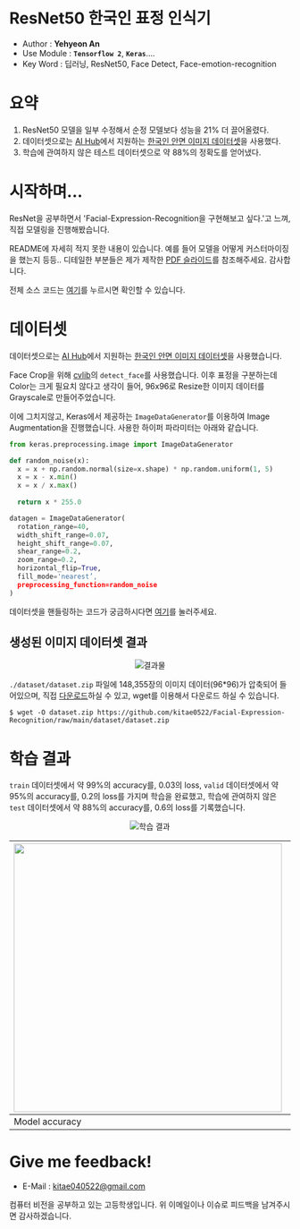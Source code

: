 # ResNet50 한국인 표정 인식기

- Author : **Yehyeon An** 
- Use Module : **`Tensorflow 2`**, **`Keras`**....
- Key Word : 딥러닝, ResNet50, Face Detect, Face-emotion-recognition

# 요약

1. ResNet50 모델을 일부 수정해서 순정 모델보다 성능을 21% 더 끌어올렸다.
2. 데이터셋으로는 [AI Hub](https://aihub.or.kr)에서 지원하는 [한국인 안면 이미지 데이터셋](https://aihub.or.kr/aidata/27716)을 사용했다.
3. 학습에 관여하지 않은 테스트 데이터셋으로 약 88%의 정확도를 얻어냈다.

# 시작하며...

ResNet을 공부하면서 'Facial-Expression-Recognition을 구현해보고 싶다.'고 느껴, 직접 모델링을 진행해봤습니다.

README에 자세히 적지 못한 내용이 있습니다. 예를 들어 모델을 어떻게 커스터마이징을 했는지 등등..
디테일한 부분들은 제가 제작한 [PDF 슬라이드](./slide.pdf)를 참조해주세요. 감사합니다.

전체 소스 코드는 [여기](./facial-expression-recognition.ipynb)를 누르시면 확인할 수 있습니다.

# 데이터셋

데이터셋으로는 [AI Hub](https://aihub.or.kr)에서 지원하는 [한국인 안면 이미지 데이터셋](https://aihub.or.kr/aidata/27716)을 사용했습니다.

Face Crop을 위해 [cvlib](https://github.com/arunponnusamy/cvlib)의 `detect_face`를 사용했습니다. 이후 표정을 구분하는데 Color는 크게 필요치 않다고 생각이 들어, 96x96로 Resize한 이미지 데이터를 Grayscale로 만들어주었습니다.

이에 그치지않고, Keras에서 제공하는 `ImageDataGenerator`를 이용하여 Image Augmentation을 진행했습니다. 사용한 하이퍼 파라미터는 아래와 같습니다.

```python
from keras.preprocessing.image import ImageDataGenerator

def random_noise(x):
  x = x + np.random.normal(size=x.shape) * np.random.uniform(1, 5)
  x = x - x.min()
  x = x / x.max()
           
  return x * 255.0

datagen = ImageDataGenerator(
  rotation_range=40,
  width_shift_range=0.07,
  height_shift_range=0.07,
  shear_range=0.2,
  zoom_range=0.2,
  horizontal_flip=True,
  fill_mode='nearest’,
  preprocessing_function=random_noise
)
```

데이터셋을 핸들링하는 코드가 궁금하시다면 [여기](./utils.py)를 눌러주세요.

## 생성된 이미지 데이터셋 결과

<center>

![결과물](./docs/dataset_result.png)

</center>

`./dataset/dataset.zip` 파일에 148,355장의 이미지 데이터(96\*96)가 압축되어 들어있으며, 직접 [다운로드](https://github.com/kitae0522/Facial-Expression-Recognition/raw/main/dataset/dataset.zip)하실 수 있고, wget를 이용해서 다운로드 하실 수 있습니다.

```shell
$ wget -O dataset.zip https://github.com/kitae0522/Facial-Expression-Recognition/raw/main/dataset/dataset.zip
```

# 학습 결과

`train` 데이터셋에서 약 99%의 accuracy를, 0.03의 loss, `valid` 데이터셋에서 약 95%의 accuracy를, 0.2의 loss를 가지며 학습을 완료했고, 학습에 관여하지 않은 `test` 데이터셋에서 약 88%의 accuracy를, 0.6의 loss를 기록했습니다.

<center>

![학습 결과](./docs/model_predict.png)

</center>

| <img src="./docs/model_acc.png" width="480px"> | <img src="./docs/model_loss.png" width="480px"> |
| ---------------------------------------------- | ----------------------------------------------- |
| Model accuracy                                 | Model loss                                      |

# Give me feedback!

- E-Mail : kitae040522@gmail.com

컴퓨터 비전을 공부하고 있는 고등학생입니다. 위 이메일이나 이슈로 피드백을 남겨주시면 감사하겠습니다.